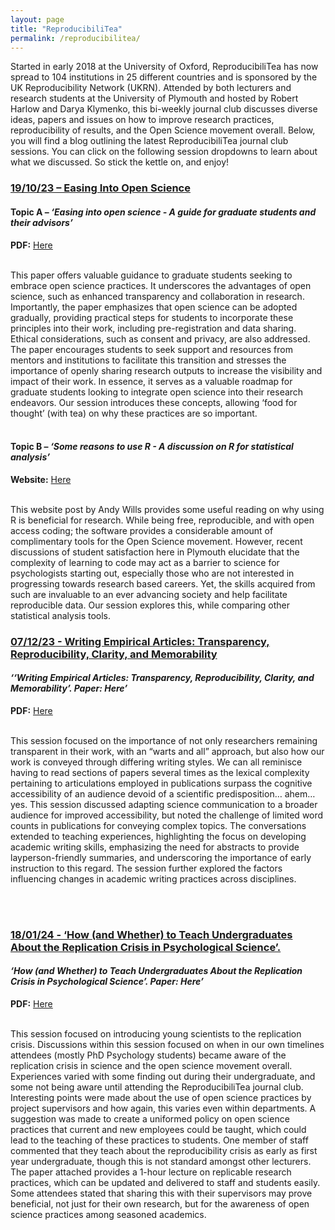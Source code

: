 ```yaml
---
layout: page
title: "ReproducibiliTea"
permalink: /reproducibilitea/
---
```


Started in early 2018 at the University of Oxford, ReproducibiliTea has now spread to 104 institutions in 25 different countries and is sponsored by the UK Reproducibility Network (UKRN). Attended by both lecturers and research students at the University of Plymouth and hosted by Robert Harlow and Darya Klymenko, this bi-weekly journal club discusses diverse ideas, papers and issues on how to improve research practices, reproducibility of results, and the Open Science movement overall.
Below, you will find a blog outlining the latest ReproducibiliTea journal club sessions. You can click on the following session dropdowns to learn about what we discussed. So stick the kettle on, and enjoy!

<p>
 <h3>
  <a data-toggle="collapse" href="#session1" role="button" aria-expanded="false" aria-controls="session1">
    19/10/23 – Easing Into Open Science
  </a>
</h3>
<div class="collapse" id="session1">
  <div class="card card-body">

  <h4>Topic A – <em>‘Easing into open science - A guide for graduate students and their advisors’</em></h4>
  <p>
  <strong>PDF:</strong> <a href="https://online.ucpress.edu/collabra/article/7/1/18684/115927/Easing-Into-Open-Science-A-Guide-for-Graduate" target="_blank" rel="noopener">Here</a>
  </p>
  <br>
  This paper offers valuable guidance to graduate students seeking to embrace open science practices. It underscores the advantages of open science, such as enhanced transparency and collaboration in research. Importantly, the paper emphasizes that open science can be adopted gradually, providing practical steps for students to incorporate these principles into their work, including pre-registration and data sharing. Ethical considerations, such as consent and privacy, are also addressed. The paper encourages students to seek support and resources from mentors and institutions to facilitate this transition and stresses the importance of openly sharing research outputs to increase the visibility and impact of their work. In essence, it serves as a valuable roadmap for graduate students looking to integrate open science into their research endeavors. Our session introduces these concepts, allowing ‘food for thought’ (with tea) on why these practices are so important.
<br><br>

  <h4>Topic B – <em>‘Some reasons to use R - A discussion on R for statistical analysis’</em></h4>
  <p>
  <strong>Website:</strong> <a href="https://www.andywills.info/rminr/why-r-student.html" target="_blank" rel="noopener">Here</a>
  </p>
  <br>
  This website post by Andy Wills provides some useful reading on why using R is beneficial for research. While being free, reproducible, and with open access coding; the software provides a considerable amount of complimentary tools for the Open Science movement. However, recent discussions of student satisfaction here in Plymouth elucidate that the complexity of learning to code may act as a barrier to science for psychologists starting out, especially those who are not interested in progressing towards research based careers. Yet, the skills acquired from such are invaluable to an ever advancing society and help facilitate reproducible data. Our session explores this, while comparing other statistical analysis tools.

</div>
</div>

<p>
 <h3>
  <a data-toggle="collapse" href="#session2" role="button" aria-expanded="false" aria-controls="session2">
    07/12/23 - Writing Empirical Articles: Transparency, Reproducibility, Clarity, and Memorability
  </a>
</h3>
<div class="collapse" id="session2">
  <div class="card card-body">

  <h4><em>‘‘Writing Empirical Articles: Transparency, Reproducibility, Clarity, and Memorability’. Paper: Here’</em></h4>
  <p>
  <strong>PDF:</strong> <a href="https://journals.sagepub.com/doi/full/10.1177/2515245918754485" target="_blank" rel="noopener">Here</a>
  </p>
  <br>
  This session focused on the importance of not only researchers remaining transparent in their work, with an “warts and all” approach, but also how our work is conveyed through differing writing styles. We can all reminisce having to read sections of papers several times as the lexical complexity pertaining to articulations employed in publications surpass the cognitive accessibility of an audience devoid of a scientific predisposition… ahem… yes.
This session discussed adapting science communication to a broader audience for improved accessibility, but noted the challenge of limited word counts in publications for conveying complex topics. The conversations extended to teaching experiences, highlighting the focus on developing academic writing skills, emphasizing the need for abstracts to provide layperson-friendly summaries, and underscoring the importance of early instruction to this regard. The session further explored the factors influencing changes in academic writing practices across disciplines.

<br><br>

</div>
</div>
<p>
 <h3>
  <a data-toggle="collapse" href="#session3" role="button" aria-expanded="false" aria-controls="session3">
    18/01/24 - ‘How (and Whether) to Teach Undergraduates About the Replication Crisis in Psychological Science’.
  </a>
</h3>
<div class="collapse" id="session3">
  <div class="card card-body">

  <h4><em>‘How (and Whether) to Teach Undergraduates About the Replication Crisis in Psychological Science’. Paper: Here’</em></h4>
  <p>
  <strong>PDF:</strong> <a href="https://journals.sagepub.com/doi/full/10.1177/0098628318762900" target="_blank" rel="noopener">Here</a>
  </p>
  <br>
 This session focused on introducing young scientists to the replication crisis. Discussions within this session focused on when in our own timelines attendees (mostly PhD Psychology students) became aware of the replication crisis in science and the open science movement overall. Experiences varied with some finding out during their undergraduate, and some not being aware until attending the ReproducibiliTea journal club.
Interesting points were made about the use of open science practices by project supervisors and how again, this varies even within departments. A suggestion was made to create a uniformed policy on open science practices that current and new employees could be taught, which could lead to the teaching of these practices to students. One member of staff commented that they teach about the reproducibility crisis as early as first year undergraduate, though this is not standard amongst other lecturers.
The paper attached provides a 1-hour lecture on replicable research practices, which can be updated and delivered to staff and students easily. Some attendees stated that sharing this with their supervisors may prove beneficial, not just for their own research, but for the awareness of open science practices among seasoned academics.

<br><br>

</div>
</div>
